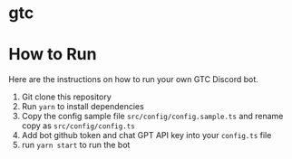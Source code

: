 # gtc


# How to Run
Here are the instructions on how to run your own GTC Discord bot.

1. Git clone this repository
2. Run `yarn` to install dependencies
3. Copy the config sample file `src/config/config.sample.ts` and rename copy as `src/config/config.ts`
4. Add bot github token and chat GPT API key into your `config.ts` file
5. run `yarn start` to run the bot